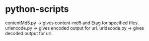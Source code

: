 # python-scripts 
contentMd5.py -> gives content-md5 and Etag for specified files.
urlencode.py -> gives encoded output for url.
urldecode.py -> gives decoded output for url.